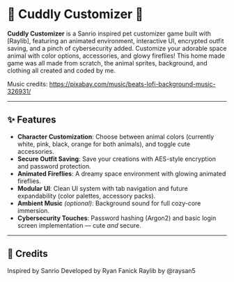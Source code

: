# 🌟 Cuddly Customizer 🐾

**Cuddly Customizer** is a Sanrio inspired pet customizer game built with [Raylib], featuring an animated environment, interactive UI, encrypted outfit saving, and a pinch of cybersecurity added. Customize your adorable space animal with color options, accessories, and glowy fireflies! This home made game was all made from scratch, the animal sprites, background, and clothing all created and coded by me. 

Music credits: https://pixabay.com/music/beats-lofi-background-music-326931/

---

## ✨ Features

-  **Character Customization**: Choose between animal colors (currently white, pink, black, orange for both animals), and toggle cute accessories.
-  **Secure Outfit Saving**: Save your creations with AES-style encryption and password protection.
- **Animated Fireflies**: A dreamy space environment with glowing animated fireflies.
- **Modular UI**: Clean UI system with tab navigation and future expandability (color palettes, accessory packs).
-  **Ambient Music** *(optional)*: Background sound for full cozy-core immersion.
-  **Cybersecurity Touches**: Password hashing (Argon2) and basic login screen implementation — cute *and* secure.

---

##  💖 Credits

Inspired by Sanrio
Developed by Ryan Fanick
Raylib by @raysan5 

